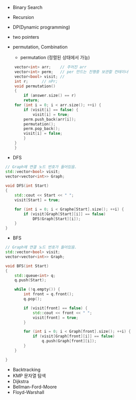 
- Binary Search

- Recursion


- DP(Dynamic programming)


- two pointers


- permutation, Combination
  - permutation (정렬된 상태에서 가능)
```cpp
    vector<int> arr;	// 주어진 arr
    vector<int> perm;	// per 만드는 진행중 보관할 컨테이너
    vector<bool> visit;	// 
    int r;		// nPr;
    void permutation()
    {
    	if (answer.size() == r)
	    return;
	for (int i = 0; i < arr.size(); ++i) {
	    if (visit[i] == false) {
	    	visit[i] = true;
		perm.push_back(arr[i]);
		permutation();
		perm.pop_back();
		visit[i] = false;
	    }
	}
    }
```

- DFS
```cpp
// Graph에 연결 노드 번호가 들어있음.
std::vector<bool> visit;
vector<vector<int>> Graph;
 
void DFS(int Start)
{
	std::cout << Start << " ";
	visit[Start] = true;

	for (int i = 0; i < Graphe[Start].size(); ++i) {
		if (visit[Graph[Start][i]] == false)
			DFS(Graph[Start][i]);
	}
}
```

- BFS
```cpp
// Graph에 연결 노드 번호가 들어있음.
std::vector<bool> visit;
vector<vector<int>> Graph;

void BFS(int Start)
{
	std::queue<int> q;
	q.push(Start);

	while (!q.empty()) {
		int front = q.front();
		q.pop();

		if (visit[front] == false) {
			std::cout << front << " ";
			visit[front] = true;
		}

		for (int i = 0; i < Graph[front].size(); ++i) {
			if (visit[Graph[front][i]] == false)
				q.push(Graph[front][i]);
		}
	}

}
```

- Backtracking
- KMP 문자열 탐색
- Dijkstra 
- Bellman-Ford-Moore
- Floyd-Warshall 
